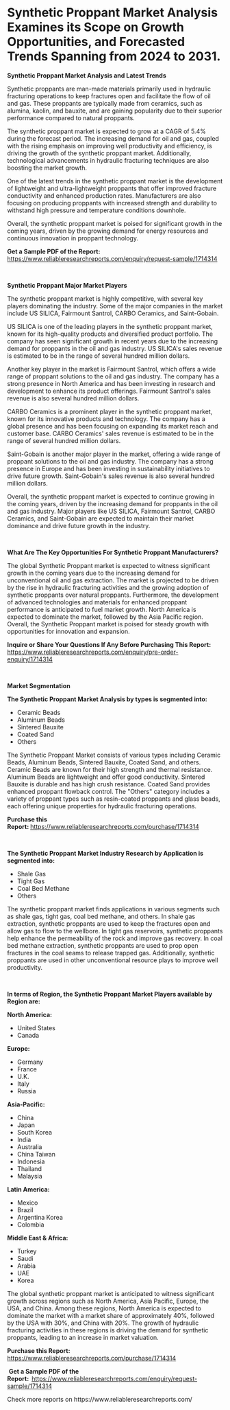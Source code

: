<p><h1>Synthetic Proppant Market Analysis Examines its Scope on Growth Opportunities, and Forecasted Trends Spanning from 2024 to 2031.</h1></p><p><strong>Synthetic Proppant Market Analysis and Latest Trends</strong></p>
<p><p>Synthetic proppants are man-made materials primarily used in hydraulic fracturing operations to keep fractures open and facilitate the flow of oil and gas. These proppants are typically made from ceramics, such as alumina, kaolin, and bauxite, and are gaining popularity due to their superior performance compared to natural proppants.</p><p>The synthetic proppant market is expected to grow at a CAGR of 5.4% during the forecast period. The increasing demand for oil and gas, coupled with the rising emphasis on improving well productivity and efficiency, is driving the growth of the synthetic proppant market. Additionally, technological advancements in hydraulic fracturing techniques are also boosting the market growth.</p><p>One of the latest trends in the synthetic proppant market is the development of lightweight and ultra-lightweight proppants that offer improved fracture conductivity and enhanced production rates. Manufacturers are also focusing on producing proppants with increased strength and durability to withstand high pressure and temperature conditions downhole.</p><p>Overall, the synthetic proppant market is poised for significant growth in the coming years, driven by the growing demand for energy resources and continuous innovation in proppant technology.</p></p>
<p><strong>Get a Sample PDF of the Report:&nbsp;</strong> <a href="https://www.reliableresearchreports.com/enquiry/request-sample/1714314">https://www.reliableresearchreports.com/enquiry/request-sample/1714314</a></p>
<p>&nbsp;</p>
<p><strong>Synthetic Proppant Major Market Players</strong></p>
<p><p>The synthetic proppant market is highly competitive, with several key players dominating the industry. Some of the major companies in the market include US SILICA, Fairmount Santrol, CARBO Ceramics, and Saint-Gobain.</p><p>US SILICA is one of the leading players in the synthetic proppant market, known for its high-quality products and diversified product portfolio. The company has seen significant growth in recent years due to the increasing demand for proppants in the oil and gas industry. US SILICA's sales revenue is estimated to be in the range of several hundred million dollars.</p><p>Another key player in the market is Fairmount Santrol, which offers a wide range of proppant solutions to the oil and gas industry. The company has a strong presence in North America and has been investing in research and development to enhance its product offerings. Fairmount Santrol's sales revenue is also several hundred million dollars.</p><p>CARBO Ceramics is a prominent player in the synthetic proppant market, known for its innovative products and technology. The company has a global presence and has been focusing on expanding its market reach and customer base. CARBO Ceramics' sales revenue is estimated to be in the range of several hundred million dollars.</p><p>Saint-Gobain is another major player in the market, offering a wide range of proppant solutions to the oil and gas industry. The company has a strong presence in Europe and has been investing in sustainability initiatives to drive future growth. Saint-Gobain's sales revenue is also several hundred million dollars.</p><p>Overall, the synthetic proppant market is expected to continue growing in the coming years, driven by the increasing demand for proppants in the oil and gas industry. Major players like US SILICA, Fairmount Santrol, CARBO Ceramics, and Saint-Gobain are expected to maintain their market dominance and drive future growth in the industry.</p></p>
<p>&nbsp;</p>
<p><strong>What Are The Key Opportunities For Synthetic Proppant Manufacturers?</strong></p>
<p><p>The global Synthetic Proppant market is expected to witness significant growth in the coming years due to the increasing demand for unconventional oil and gas extraction. The market is projected to be driven by the rise in hydraulic fracturing activities and the growing adoption of synthetic proppants over natural proppants. Furthermore, the development of advanced technologies and materials for enhanced proppant performance is anticipated to fuel market growth. North America is expected to dominate the market, followed by the Asia Pacific region. Overall, the Synthetic Proppant market is poised for steady growth with opportunities for innovation and expansion.</p></p>
<p><strong>Inquire or Share Your Questions If Any Before Purchasing This Report:</strong> <a href="https://www.reliableresearchreports.com/enquiry/pre-order-enquiry/1714314">https://www.reliableresearchreports.com/enquiry/pre-order-enquiry/1714314</a></p>
<p>&nbsp;</p>
<p><strong>Market Segmentation</strong></p>
<p><strong>The Synthetic Proppant Market Analysis by types is segmented into:</strong></p>
<p><ul><li>Ceramic Beads</li><li>Aluminum Beads</li><li>Sintered Bauxite</li><li>Coated Sand</li><li>Others</li></ul></p>
<p><p>The Synthetic Proppant Market consists of various types including Ceramic Beads, Aluminum Beads, Sintered Bauxite, Coated Sand, and others. Ceramic Beads are known for their high strength and thermal resistance. Aluminum Beads are lightweight and offer good conductivity. Sintered Bauxite is durable and has high crush resistance. Coated Sand provides enhanced proppant flowback control. The "Others" category includes a variety of proppant types such as resin-coated proppants and glass beads, each offering unique properties for hydraulic fracturing operations.</p></p>
<p><strong>Purchase this Report:&nbsp;</strong><a href="https://www.reliableresearchreports.com/purchase/1714314">https://www.reliableresearchreports.com/purchase/1714314</a></p>
<p>&nbsp;</p>
<p><strong>The Synthetic Proppant Market Industry Research by Application is segmented into:</strong></p>
<p><ul><li>Shale Gas</li><li>Tight Gas</li><li>Coal Bed Methane</li><li>Others</li></ul></p>
<p><p>The synthetic proppant market finds applications in various segments such as shale gas, tight gas, coal bed methane, and others. In shale gas extraction, synthetic proppants are used to keep the fractures open and allow gas to flow to the wellbore. In tight gas reservoirs, synthetic proppants help enhance the permeability of the rock and improve gas recovery. In coal bed methane extraction, synthetic proppants are used to prop open fractures in the coal seams to release trapped gas. Additionally, synthetic proppants are used in other unconventional resource plays to improve well productivity.</p></p>
<p>&nbsp;</p>
<p><strong>In terms of Region, the Synthetic Proppant Market Players available by Region are:</strong></p>
<p>
    <p> <strong> North America: </strong>
        <ul>
            <li>United States</li>
            <li>Canada</li>
        </ul>
        </p> 
    <p> <strong> Europe: </strong>
        <ul>
            <li>Germany</li>
            <li>France</li>
            <li>U.K.</li>
            <li>Italy</li>
            <li>Russia</li>
        </ul>
        </p> 
    <p> <strong> Asia-Pacific: </strong>
        <ul>
            <li>China</li>
            <li>Japan</li>
            <li>South Korea</li>
            <li>India</li>
            <li>Australia</li>
            <li>China Taiwan</li>
            <li>Indonesia</li>
            <li>Thailand</li>
            <li>Malaysia</li>
        </ul>
        </p> 
    <p> <strong> Latin America: </strong>
        <ul>
            <li>Mexico</li>
            <li>Brazil</li>
            <li>Argentina Korea</li>
            <li>Colombia</li>
        </ul>
        </p> 
    <p> <strong> Middle East & Africa: </strong>
        <ul>
            <li>Turkey</li>
            <li>Saudi</li>
            <li>Arabia</li>
            <li>UAE</li>
            <li>Korea</li>
        </ul>
    </p>
    </p>
<p><p>The global synthetic proppant market is anticipated to witness significant growth across regions such as North America, Asia Pacific, Europe, the USA, and China. Among these regions, North America is expected to dominate the market with a market share of approximately 40%, followed by the USA with 30%, and China with 20%. The growth of hydraulic fracturing activities in these regions is driving the demand for synthetic proppants, leading to an increase in market valuation.</p></p>
<p><strong>Purchase this Report: </strong><a href="https://www.reliableresearchreports.com/purchase/1714314">https://www.reliableresearchreports.com/purchase/1714314</a></p>
<p>&nbsp;<strong>Get a Sample PDF of the Report:&nbsp;&nbsp;</strong><a href="https://www.reliableresearchreports.com/enquiry/request-sample/1714314">https://www.reliableresearchreports.com/enquiry/request-sample/1714314</a></p>
<p><strong></strong></p>
<p>Check more reports on https://www.reliableresearchreports.com/</p>